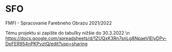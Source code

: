 # SFO
FMFI - Spracovanie Farebneho Obrazu 2021/2022


Tému projektu si zapíšte do tabuľky nižšie do 30.3.2022 \n
https://docs.google.com/spreadsheets/d/1ZUQxK3Rn7snLg8NpaeVlElyDPv-DpFER954nPKPvztQ/edit?usp=sharing 
